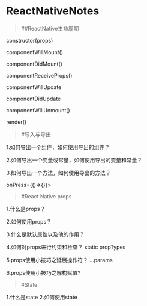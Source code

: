 # ReactNativeNotes

>##ReactNative生命周期

constructor(props)

componentWillMount()

componentDidMount()

componentReceiveProps()

componentWillUpdate

componentDidUpdate

componentWIllUnmount()

render()


>#导入与导出

1.如何导出一个组件，如何使用导出的组件？

2.如何导出一个变量或常量，如何使用导出的变量和常量？

3.如何导出一个方法，如何使用导出的方法？

onPress={()=>{}}>


>#React Native props

1.什么是props？

2.如何使用props？

3.什么是默认属性以及他的作用？

4.如何对props进行约束和检查？
static propTypes

5.props使用小技巧之延展操作符？
...params

6.props使用小技巧之解构赋值?

>#State

1.什么是state
2.如何使用state